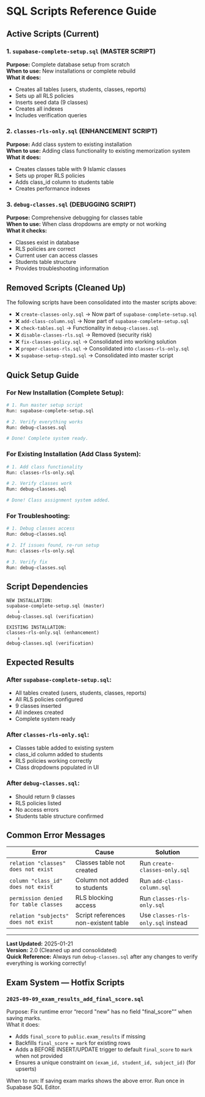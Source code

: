 # SQL Scripts Reference Guide

## Active Scripts (Current)

### 1. `supabase-complete-setup.sql` (MASTER SCRIPT)
**Purpose:** Complete database setup from scratch  
**When to use:** New installations or complete rebuild  
**What it does:**
- Creates all tables (users, students, classes, reports)
- Sets up all RLS policies
- Inserts seed data (9 classes)
- Creates all indexes
- Includes verification queries

### 2. `classes-rls-only.sql` (ENHANCEMENT SCRIPT)
**Purpose:** Add class system to existing installation  
**When to use:** Adding class functionality to existing memorization system  
**What it does:**
- Creates classes table with 9 Islamic classes
- Sets up proper RLS policies
- Adds class_id column to students table
- Creates performance indexes

### 3. `debug-classes.sql` (DEBUGGING SCRIPT)
**Purpose:** Comprehensive debugging for classes table  
**When to use:** When class dropdowns are empty or not working  
**What it checks:**
- Classes exist in database
- RLS policies are correct
- Current user can access classes
- Students table structure
- Provides troubleshooting information

## Removed Scripts (Cleaned Up)

The following scripts have been consolidated into the master scripts above:
- ❌ `create-classes-only.sql` → Now part of `supabase-complete-setup.sql`
- ❌ `add-class-column.sql` → Now part of `supabase-complete-setup.sql`
- ❌ `check-tables.sql` → Functionality in `debug-classes.sql`
- ❌ `disable-classes-rls.sql` → Removed (security risk)
- ❌ `fix-classes-policy.sql` → Consolidated into working solution
- ❌ `proper-classes-rls.sql` → Consolidated into `classes-rls-only.sql`
- ❌ `supabase-setup-step1.sql` → Consolidated into master script

## Quick Setup Guide

### For New Installation (Complete Setup):
```bash
# 1. Run master setup script
Run: supabase-complete-setup.sql

# 2. Verify everything works
Run: debug-classes.sql

# Done! Complete system ready.
```

### For Existing Installation (Add Class System):
```bash
# 1. Add class functionality
Run: classes-rls-only.sql

# 2. Verify classes work
Run: debug-classes.sql

# Done! Class assignment system added.
```

### For Troubleshooting:
```bash
# 1. Debug classes access
Run: debug-classes.sql

# 2. If issues found, re-run setup
Run: classes-rls-only.sql

# 3. Verify fix
Run: debug-classes.sql
```

## Script Dependencies

```
NEW INSTALLATION:
supabase-complete-setup.sql (master)
    ↓
debug-classes.sql (verification)

EXISTING INSTALLATION:
classes-rls-only.sql (enhancement)
    ↓
debug-classes.sql (verification)
```

## Expected Results

### After `supabase-complete-setup.sql`:
- All tables created (users, students, classes, reports)
- All RLS policies configured
- 9 classes inserted
- All indexes created
- Complete system ready

### After `classes-rls-only.sql`:
- Classes table added to existing system
- class_id column added to students
- RLS policies working correctly
- Class dropdowns populated in UI

### After `debug-classes.sql`:
- Should return 9 classes
- RLS policies listed
- No access errors
- Students table structure confirmed

## Common Error Messages

| Error | Cause | Solution |
|-------|-------|----------|
| `relation "classes" does not exist` | Classes table not created | Run `create-classes-only.sql` |
| `column "class_id" does not exist` | Column not added to students | Run `add-class-column.sql` |
| `permission denied for table classes` | RLS blocking access | Run `classes-rls-only.sql` |
| `relation "subjects" does not exist` | Script references non-existent table | Use `classes-rls-only.sql` instead |

---

**Last Updated:** 2025-01-21  
**Version:** 2.0 (Cleaned up and consolidated)  
**Quick Reference:** Always run `debug-classes.sql` after any changes to verify everything is working correctly!
## Exam System — Hotfix Scripts

### `2025-09-09_exam_results_add_final_score.sql`
Purpose: Fix runtime error “record "new" has no field "final_score"” when saving marks.  
What it does:
- Adds `final_score` to `public.exam_results` if missing
- Backfills `final_score = mark` for existing rows
- Adds a BEFORE INSERT/UPDATE trigger to default `final_score` to `mark` when not provided
- Ensures a unique constraint on `(exam_id, student_id, subject_id)` (for upserts)

When to run: If saving exam marks shows the above error. Run once in Supabase SQL Editor.
